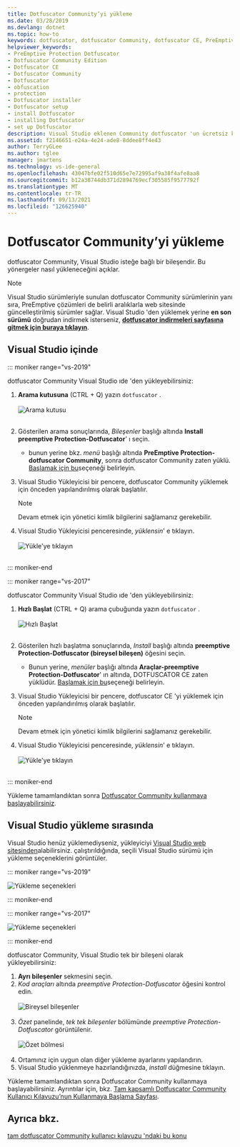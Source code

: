 ```yaml
---
title: Dotfuscator Community’yi yükleme
ms.date: 03/28/2019
ms.devlang: dotnet
ms.topic: how-to
keywords: dotfuscator, dotfuscator Community, dotfuscator CE, PreEmptive, PreEmptive Solutions, PreEmptive Protection, koruma, topluluk sürümü, gizleme, .net, ücretsiz, Visual Studio 2017, Visual Studio 2019, Visual Studio, install
helpviewer_keywords:
- PreEmptive Protection Dotfuscator
- Dotfuscator Community Edition
- Dotfuscator CE
- Dotfuscator Community
- Dotfuscator
- obfuscation
- protection
- Dotfuscator installer
- Dotfuscator setup
- install Dotfuscator
- installing Dotfuscator
- set up Dotfuscator
description: Visual Studio eklenen Community dotfuscator 'un ücretsiz kopyasını yüklemeyi öğrenin.
ms.assetid: f2146651-e24a-4e24-ade8-8ddee8ff4e43
author: TerryGLee
ms.author: tglee
manager: jmartens
ms.technology: vs-ide-general
ms.openlocfilehash: 43047bfe02f510d65e7e72995af9a38f4afe8aa8
ms.sourcegitcommit: b12a38744db371d2894769ecf305585f9577792f
ms.translationtype: MT
ms.contentlocale: tr-TR
ms.lasthandoff: 09/13/2021
ms.locfileid: "126625940"
---
```

# <a name="install-dotfuscator-community"></a>Dotfuscator Community’yi yükleme

dotfuscator Community, Visual Studio isteğe bağlı bir bileşendir.
Bu yönergeler nasıl yükleneceğini açıklar.

> [!NOTE]
> Visual Studio sürümleriyle sunulan dotfuscator Community sürümlerinin yanı sıra, PreEmptive çözümleri de belirli aralıklarla web sitesinde güncelleştirilmiş sürümler sağlar.
> Visual Studio 'den yüklemek yerine **en son sürümü** doğrudan indirmek isterseniz, **[dotfuscator indirmeleri sayfasına gitmek için buraya tıklayın][download]**.

## <a name="within-visual-studio"></a>Visual Studio içinde

::: moniker range="vs-2019"

dotfuscator Community Visual Studio ıde 'den yükleyebilirsiniz:

1. **Arama kutusuna** (CTRL + Q) yazın `dotfuscator` . <br/> <br/> ![Arama kutusu](media/install_in_vs19_12.png) <br/> <br/>

2. Gösterilen arama sonuçlarında, *Bileşenler* başlığı altında **Install preemptive Protection-Dotfuscator**' ı seçin.
   * bunun yerine bkz. *menü* başlığı altında **PreEmptive Protection-dotfuscator Community**, sonra dotfuscator Community zaten yüklü. [Başlamak için bu][get-started]seçeneği belirleyin.

3. Visual Studio Yükleyicisi bir pencere, dotfuscator Community yüklemek için önceden yapılandırılmış olarak başlatılır.
   > [!NOTE]
   > Devam etmek için yönetici kimlik bilgilerini sağlamanız gerekebilir.

4. Visual Studio Yükleyicisi penceresinde, *yüklensin*' e tıklayın. <br/> <br/> ![Yükle'ye tıklayın](media/install_in_vs19_34.png) <br/> <br/>

::: moniker-end

::: moniker range="vs-2017"

dotfuscator Community Visual Studio ıde 'den yükleyebilirsiniz:

1. **Hızlı Başlat** (CTRL + Q) arama çubuğunda yazın `dotfuscator` . <br/> <br/> ![Hızlı Başlat](media/install_from_vs_12.png) <br/> <br/>

2. Gösterilen hızlı başlatma sonuçlarında, *Install* başlığı altında **preemptive Protection-Dotfuscator (bireysel bileşen)** öğesini seçin.
   * Bunun yerine, *menüler* başlığı altında **Araçlar-preemptive Protection-Dotfuscator**' ın altında, DOTFUSCATOR CE zaten yüklüdür. [Başlamak için bu][get-started]seçeneği belirleyin.

3. Visual Studio Yükleyicisi bir pencere, dotfuscator CE 'yi yüklemek için önceden yapılandırılmış olarak başlatılır.
   > [!NOTE]
   > Devam etmek için yönetici kimlik bilgilerini sağlamanız gerekebilir.

4. Visual Studio Yükleyicisi penceresinde, *yüklensin*' e tıklayın. <br/> <br/> ![Yükle'ye tıklayın](media/install_from_vs_345.png) <br/> <br/>

::: moniker-end

Yükleme tamamlandıktan sonra [Dotfuscator Community kullanmaya başlayabilirsiniz][get-started].

## <a name="during-visual-studio-installation"></a>Visual Studio yükleme sırasında

Visual Studio henüz yüklemediyseniz, yükleyiciyi [Visual Studio web sitesinden][vs-install]alabilirsiniz.
çalıştırıldığında, seçili Visual Studio sürümü için yükleme seçeneklerini görüntüler.

::: moniker range="vs-2019"

![Yükleme seçenekleri](media/install_ui.png)

::: moniker-end

::: moniker range="vs-2017"

![Yükleme seçenekleri](media/install_ui_17.png)

::: moniker-end

dotfuscator Community, Visual Studio tek bir bileşeni olarak yükleyebilirsiniz:

1. **Ayrı bileşenler** sekmesini seçin.
2. *Kod araçları* altında *preemptive Protection-Dotfuscator* öğesini kontrol edin.<br/> <br/> ![Bireysel bileşenler](media/install_individually_12.png) <br/> <br/>
3. *Özet* panelinde, *tek tek bileşenler* bölümünde *preemptive Protection-Dotfuscator* görüntülenir. <br/> <br/> ![Özet bölmesi](media/install_individually_3.png) <br/> <br/>
4. Ortamınız için uygun olan diğer yükleme ayarlarını yapılandırın.
5. Visual Studio yüklenmeye hazırlandığınızda, *install* düğmesine tıklayın.

Yükleme tamamlandıktan sonra Dotfuscator Community kullanmaya başlayabilirsiniz. Ayrıntılar için, bkz. [Tam kapsamlı Dotfuscator Community Kullanıcı Kılavuzu’nun Kullanmaya Başlama Sayfası][get-started].

## <a name="see-also"></a>Ayrıca bkz.

[tam dotfuscator Community kullanıcı kılavuzu 'ndaki bu konu](https://www.preemptive.com/dotfuscator/ce/docs/help/)

<!-- Copyright © 2019 PreEmptive Solutions, LLC -->

[vs-install]:  https://visualstudio.microsoft.com/downloads/
[get-started]:  https://www.preemptive.com/dotfuscator/ce/docs/help/gui_getstarted.html

[download]:  https://www.preemptive.com/products/dotfuscator/downloads

[full]:  https://www.preemptive.com/dotfuscator/ce/docs/help/intro_install.html
